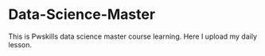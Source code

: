 # Data-Science-Master
This is Pwskills data science master course learning. Here I upload my daily lesson.
